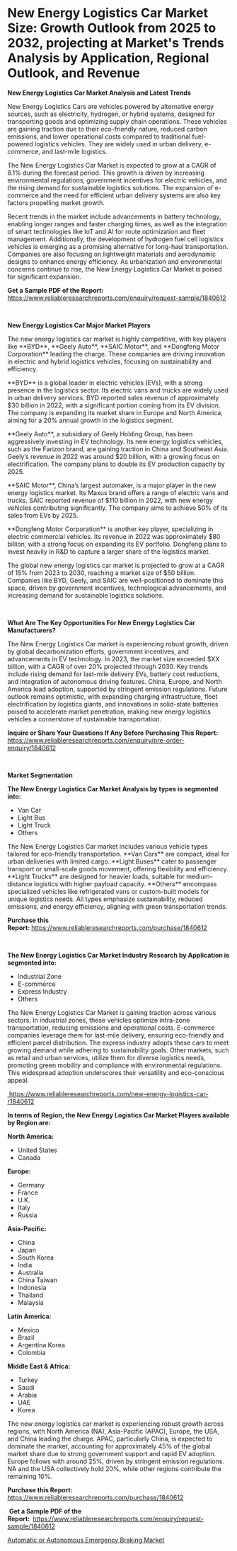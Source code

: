 <p><h1>New Energy Logistics Car Market Size: Growth Outlook from 2025 to 2032, projecting at Market's Trends Analysis by Application, Regional Outlook, and Revenue</h1></p><p><strong>New Energy Logistics Car Market Analysis and Latest Trends</strong></p>
<p><p>New Energy Logistics Cars are vehicles powered by alternative energy sources, such as electricity, hydrogen, or hybrid systems, designed for transporting goods and optimizing supply chain operations. These vehicles are gaining traction due to their eco-friendly nature, reduced carbon emissions, and lower operational costs compared to traditional fuel-powered logistics vehicles. They are widely used in urban delivery, e-commerce, and last-mile logistics.</p><p>The New Energy Logistics Car Market is expected to grow at a CAGR of 8.1% during the forecast period. This growth is driven by increasing environmental regulations, government incentives for electric vehicles, and the rising demand for sustainable logistics solutions. The expansion of e-commerce and the need for efficient urban delivery systems are also key factors propelling market growth.</p><p>Recent trends in the market include advancements in battery technology, enabling longer ranges and faster charging times, as well as the integration of smart technologies like IoT and AI for route optimization and fleet management. Additionally, the development of hydrogen fuel cell logistics vehicles is emerging as a promising alternative for long-haul transportation. Companies are also focusing on lightweight materials and aerodynamic designs to enhance energy efficiency. As urbanization and environmental concerns continue to rise, the New Energy Logistics Car Market is poised for significant expansion.</p></p>
<p><strong>Get a Sample PDF of the Report:&nbsp;</strong> <a href="https://www.reliableresearchreports.com/enquiry/request-sample/1840612?utm_campaign=2002&utm_medium=2&utm_source=Github&utm_content=ia&utm_term=24012025&utm_id=new-energy-logistics-car">https://www.reliableresearchreports.com/enquiry/request-sample/1840612</a></p>
<p>&nbsp;</p>
<p><strong>New Energy Logistics Car Major Market Players</strong></p>
<p><p>The new energy logistics car market is highly competitive, with key players like **BYD**, **Geely Auto**, **SAIC Motor**, and **Dongfeng Motor Corporation** leading the charge. These companies are driving innovation in electric and hybrid logistics vehicles, focusing on sustainability and efficiency.</p><p>**BYD** is a global leader in electric vehicles (EVs), with a strong presence in the logistics sector. Its electric vans and trucks are widely used in urban delivery services. BYD reported sales revenue of approximately $30 billion in 2022, with a significant portion coming from its EV division. The company is expanding its market share in Europe and North America, aiming for a 20% annual growth in the logistics segment.</p><p>**Geely Auto**, a subsidiary of Geely Holding Group, has been aggressively investing in EV technology. Its new energy logistics vehicles, such as the Farizon brand, are gaining traction in China and Southeast Asia. Geely’s revenue in 2022 was around $20 billion, with a growing focus on electrification. The company plans to double its EV production capacity by 2025.</p><p>**SAIC Motor**, China’s largest automaker, is a major player in the new energy logistics market. Its Maxus brand offers a range of electric vans and trucks. SAIC reported revenue of $110 billion in 2022, with new energy vehicles contributing significantly. The company aims to achieve 50% of its sales from EVs by 2025.</p><p>**Dongfeng Motor Corporation** is another key player, specializing in electric commercial vehicles. Its revenue in 2022 was approximately $80 billion, with a strong focus on expanding its EV portfolio. Dongfeng plans to invest heavily in R&D to capture a larger share of the logistics market.</p><p>The global new energy logistics car market is projected to grow at a CAGR of 15% from 2023 to 2030, reaching a market size of $50 billion. Companies like BYD, Geely, and SAIC are well-positioned to dominate this space, driven by government incentives, technological advancements, and increasing demand for sustainable logistics solutions.</p></p>
<p>&nbsp;</p>
<p><strong>What Are The Key Opportunities For New Energy Logistics Car Manufacturers?</strong></p>
<p><p>The New Energy Logistics Car market is experiencing robust growth, driven by global decarbonization efforts, government incentives, and advancements in EV technology. In 2023, the market size exceeded $XX billion, with a CAGR of over 20% projected through 2030. Key trends include rising demand for last-mile delivery EVs, battery cost reductions, and integration of autonomous driving features. China, Europe, and North America lead adoption, supported by stringent emission regulations. Future outlook remains optimistic, with expanding charging infrastructure, fleet electrification by logistics giants, and innovations in solid-state batteries poised to accelerate market penetration, making new energy logistics vehicles a cornerstone of sustainable transportation.</p></p>
<p><strong>Inquire or Share Your Questions If Any Before Purchasing This Report:</strong> <a href="https://www.reliableresearchreports.com/enquiry/pre-order-enquiry/1840612?utm_campaign=2002&utm_medium=2&utm_source=Github&utm_content=ia&utm_term=24012025&utm_id=new-energy-logistics-car">https://www.reliableresearchreports.com/enquiry/pre-order-enquiry/1840612</a></p>
<p>&nbsp;</p>
<p><strong>Market Segmentation</strong></p>
<p><strong>The New Energy Logistics Car Market Analysis by types is segmented into:</strong></p>
<p><ul><li>Van Car</li><li>Light Bus</li><li>Light Truck</li><li>Others</li></ul></p>
<p><p>The New Energy Logistics Car market includes various vehicle types tailored for eco-friendly transportation. **Van Cars** are compact, ideal for urban deliveries with limited cargo. **Light Buses** cater to passenger transport or small-scale goods movement, offering flexibility and efficiency. **Light Trucks** are designed for heavier loads, suitable for medium-distance logistics with higher payload capacity. **Others** encompass specialized vehicles like refrigerated vans or custom-built models for unique logistics needs. All types emphasize sustainability, reduced emissions, and energy efficiency, aligning with green transportation trends.</p></p>
<p><strong>Purchase this Report:&nbsp;</strong><a href="https://www.reliableresearchreports.com/purchase/1840612?utm_campaign=2002&utm_medium=2&utm_source=Github&utm_content=ia&utm_term=24012025&utm_id=new-energy-logistics-car">https://www.reliableresearchreports.com/purchase/1840612</a></p>
<p>&nbsp;</p>
<p><strong>The New Energy Logistics Car Market Industry Research by Application is segmented into:</strong></p>
<p><ul><li>Industrial Zone</li><li>E-commerce</li><li>Express Industry</li><li>Others</li></ul></p>
<p><p>The New Energy Logistics Car Market is gaining traction across various sectors. In industrial zones, these vehicles optimize intra-zone transportation, reducing emissions and operational costs. E-commerce companies leverage them for last-mile delivery, ensuring eco-friendly and efficient parcel distribution. The express industry adopts these cars to meet growing demand while adhering to sustainability goals. Other markets, such as retail and urban services, utilize them for diverse logistics needs, promoting green mobility and compliance with environmental regulations. This widespread adoption underscores their versatility and eco-conscious appeal.</p></p>
<p><a href="https://www.reliableresearchreports.com/new-energy-logistics-car-r1840612?utm_campaign=2002&utm_medium=2&utm_source=Github&utm_content=ia&utm_term=24012025&utm_id=new-energy-logistics-car">&nbsp;https://www.reliableresearchreports.com/new-energy-logistics-car-r1840612</a></p>
<p><strong>In terms of Region, the New Energy Logistics Car Market Players available by Region are:</strong></p>
<p>
    <p> <strong> North America: </strong>
        <ul>
            <li>United States</li>
            <li>Canada</li>
        </ul>
        </p> 
    <p> <strong> Europe: </strong>
        <ul>
            <li>Germany</li>
            <li>France</li>
            <li>U.K.</li>
            <li>Italy</li>
            <li>Russia</li>
        </ul>
        </p> 
    <p> <strong> Asia-Pacific: </strong>
        <ul>
            <li>China</li>
            <li>Japan</li>
            <li>South Korea</li>
            <li>India</li>
            <li>Australia</li>
            <li>China Taiwan</li>
            <li>Indonesia</li>
            <li>Thailand</li>
            <li>Malaysia</li>
        </ul>
        </p> 
    <p> <strong> Latin America: </strong>
        <ul>
            <li>Mexico</li>
            <li>Brazil</li>
            <li>Argentina Korea</li>
            <li>Colombia</li>
        </ul>
        </p> 
    <p> <strong> Middle East & Africa: </strong>
        <ul>
            <li>Turkey</li>
            <li>Saudi</li>
            <li>Arabia</li>
            <li>UAE</li>
            <li>Korea</li>
        </ul>
    </p>
    </p>
<p><p>The new energy logistics car market is experiencing robust growth across regions, with North America (NA), Asia-Pacific (APAC), Europe, the USA, and China leading the charge. APAC, particularly China, is expected to dominate the market, accounting for approximately 45% of the global market share due to strong government support and rapid EV adoption. Europe follows with around 25%, driven by stringent emission regulations. NA and the USA collectively hold 20%, while other regions contribute the remaining 10%.</p></p>
<p><strong>Purchase this Report: </strong><a href="https://www.reliableresearchreports.com/purchase/1840612?utm_campaign=2002&utm_medium=2&utm_source=Github&utm_content=ia&utm_term=24012025&utm_id=new-energy-logistics-car">https://www.reliableresearchreports.com/purchase/1840612</a></p>
<p>&nbsp;<strong>Get a Sample PDF of the Report:&nbsp;&nbsp;</strong><a href="https://www.reliableresearchreports.com/enquiry/request-sample/1840612?utm_campaign=2002&utm_medium=2&utm_source=Github&utm_content=ia&utm_term=24012025&utm_id=new-energy-logistics-car">https://www.reliableresearchreports.com/enquiry/request-sample/1840612</a></p>
<p><strong></strong></p>
<p><p><a href="https://github.com/julyju69/Market-Research-Report-List-5/blob/main/automatic-or-autonomous-emergency-braking-market.md?utm_campaign=2002&utm_medium=2&utm_source=Github&utm_content=ia&utm_term=24012025&utm_id=new-energy-logistics-car">Automatic or Autonomous Emergency Braking Market</a></p></p>